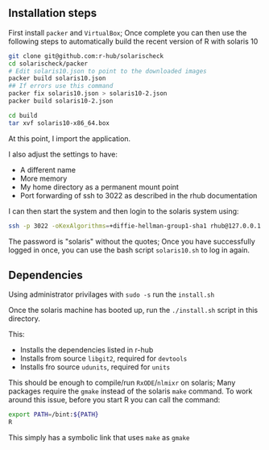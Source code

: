 ## Installation steps

First install `packer` and `VirtualBox`; Once complete you can then
use the following steps to automatically build the recent version of R
with solaris 10

```sh
git clone git@github.com:r-hub/solarischeck
cd solarischeck/packer
# Edit solaris10.json to point to the downloaded images
packer build solaris10.json
## If errors use this command
packer fix solaris10.json > solaris10-2.json
packer build solaris10-2.json

cd build
tar xvf solaris10-x86_64.box
```

At this point, I import the application.

I also adjust the settings to have:
 - A different name
 - More memory
 - My home directory as a permanent mount point
 - Port forwarding of ssh to 3022 as described in the rhub documentation
 
I can then start the system and then login to the solaris system using:

```sh
ssh -p 3022 -oKexAlgorithms=+diffie-hellman-group1-sha1 rhub@127.0.0.1 -o forwardx11=yes 
```

The password is "solaris" without the quotes; Once you have
successfully logged in once, you can use the bash script
`solaris10.sh` to log in again.

## Dependencies

Using administrator privilages with `sudo -s` run the `install.sh` 

Once the solaris machine has booted up, run the `./install.sh` script in this directory.

This:
- Installs the dependencies listed in r-hub
- Installs from source `libgit2`, required for `devtools`
- Installs fro source `udunits`, required for `units`

This should be enough to compile/run `RxODE`/`nlmixr` on solaris; Many
packages require the `gmake` instead of the solaris `make` command.
To work around this issue, before you start R you can call the
command:

```sh
export PATH=/bint:${PATH}
R
```

This simply has a symbolic link that uses `make` as `gmake`
